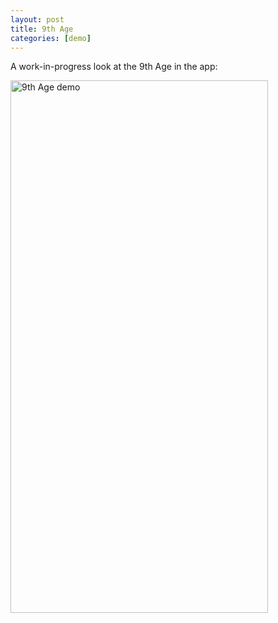 ```yaml
---
layout: post
title: 9th Age
categories: [demo]
---
```


A work-in-progress look at the 9th Age in the app:

<img align="left" width="412" height="852" src="{{ site.baseurl }}/assets/image/9thAgeDemo.gif" title="9th Age demo">  
